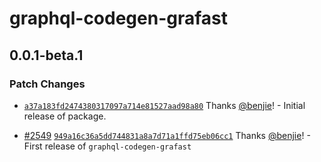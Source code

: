 # graphql-codegen-grafast

## 0.0.1-beta.1

### Patch Changes

- [`a37a183fd2474380317097a714e81527aad98a80`](https://github.com/graphile/crystal/commit/a37a183fd2474380317097a714e81527aad98a80)
  Thanks [@benjie](https://github.com/benjie)! - Initial release of package.

- [#2549](https://github.com/graphile/crystal/pull/2549)
  [`949a16c36a5dd744831a8a7d71a1ffd75eb06cc1`](https://github.com/graphile/crystal/commit/949a16c36a5dd744831a8a7d71a1ffd75eb06cc1)
  Thanks [@benjie](https://github.com/benjie)! - First release of
  `graphql-codegen-grafast`
